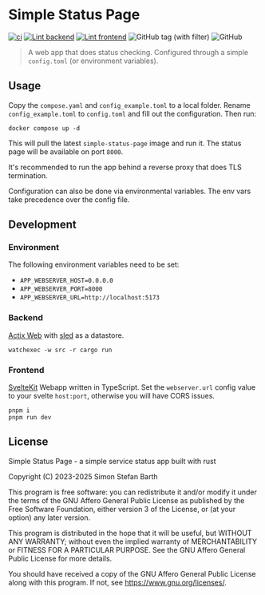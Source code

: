 # Simple Status Page

[![ci](https://img.shields.io/github/actions/workflow/status/data5tream/simple-status-page/ci.yml?style=for-the-badge)](https://github.com/Data5tream/simple-status-page/actions/workflows/ci.yml)
[![Lint backend](https://img.shields.io/github/actions/workflow/status/data5tream/simple-status-page/lint-backend.yml?style=for-the-badge)](https://github.com/Data5tream/simple-status-page/actions/workflows/lint-backend.yml)
[![Lint frontend](https://img.shields.io/github/actions/workflow/status/data5tream/simple-status-page/lint-frontend.yml?style=for-the-badge)](https://github.com/Data5tream/simple-status-page/actions/workflows/lint-frontend.yml)
![GitHub tag (with filter)](https://img.shields.io/github/v/tag/data5tream/simple-status-page?style=for-the-badge)
![GitHub](https://img.shields.io/github/license/data5tream/simple-status-page?style=for-the-badge&color=blue)


> A web app that does status checking. Configured through a simple `config.toml` (or environment variables).

## Usage

Copy the `compose.yaml` and `config_example.toml` to a local folder. Rename `config_example.toml` to `config.toml`
and fill out the configuration. Then run:

```shell
docker compose up -d
```

This will pull the latest `simple-status-page` image and run it. The status page will be available on port
`8000`.

It's recommended to run the app behind a reverse proxy that does TLS termination.

Configuration can also be done via environmental variables. The env vars take precedence over the config file.

## Development

### Environment

The following environment variables need to be set:

- `APP_WEBSERVER_HOST=0.0.0.0`
- `APP_WEBSERVER_PORT=8000`
- `APP_WEBSERVER_URL=http://localhost:5173`

### Backend

[Actix Web](https://actix.rs/) with [sled](https://sled.rs/) as a datastore.

```shell
watchexec -w src -r cargo run
```

### Frontend

[SvelteKit](https://kit.svelte.dev/) Webapp written in TypeScript. Set the `webserver.url` config value to your svelte
`host:port`, otherwise you will have CORS issues.

```shell
pnpm i
pnpm run dev
```

## License

Simple Status Page - a simple service status app built with rust

Copyright (C) 2023-2025  Simon Stefan Barth

This program is free software: you can redistribute it and/or modify
it under the terms of the GNU Affero General Public License as published
by the Free Software Foundation, either version 3 of the License, or
(at your option) any later version.

This program is distributed in the hope that it will be useful,
but WITHOUT ANY WARRANTY; without even the implied warranty of
MERCHANTABILITY or FITNESS FOR A PARTICULAR PURPOSE.  See the
GNU Affero General Public License for more details.

You should have received a copy of the GNU Affero General Public License
along with this program.  If not, see <https://www.gnu.org/licenses/>.
